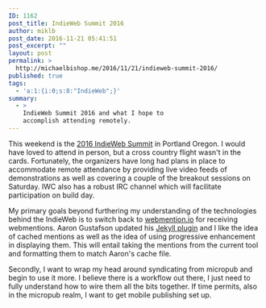 ```yaml
---
ID: 1162
post_title: IndieWeb Summit 2016
author: miklb
post_date: 2016-11-21 05:41:51
post_excerpt: ""
layout: post
permalink: >
  http://michaelbishop.me/2016/11/21/indieweb-summit-2016/
published: true
tags:
  - 'a:1:{i:0;s:8:"IndieWeb";}'
summary:
  - >
    IndieWeb Summit 2016 and what I hope to
    accomplish attending remotely.
---
```

This weekend is the [2016 IndieWeb Summit](http://2016.indieweb.org) in Portland Oregon. I would have loved to attend in person, but a cross country flight wasn't in the cards. Fortunately, the organizers have long had plans in place to accommodate remote attendance by providing live video feeds of demonstrations as well as covering a couple of the breakout sessions on Saturday. IWC also has a robust IRC channel which will facilitate participation on build day.

My primary goals beyond furthering my understanding of the technologies behind the IndieWeb is to switch back to [webmention.io](http://webmention.io) for receiving webmentions. Aaron Gustafson updated his [Jekyll plugin](https://github.com/aarongustafson/jekyll-webmention_io) and I like the idea of cached mentions as well as the idea of using progressive enhancement in displaying them. This will entail taking the mentions from the current tool and formatting them to match Aaron's cache file.

Secondly, I want to wrap my head around syndicating from micropub and begin to use it more. I believe there is a workflow out there, I just need to fully understand how to wire them all the bits together. If time permits, also in the micropub realm, I want to get mobile publishing set up.

<a href="https://brid.gy/publish/twitter"></a>